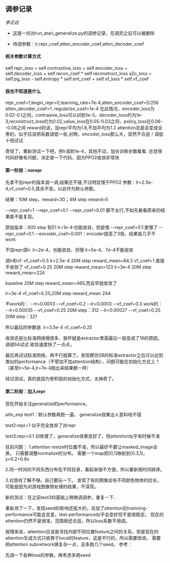 ## 调参记录
*李正远*

- 这是一份对run_atari_generalize.py的调参记录，在调完之后可以被删除

- 待调参数：lr,repr_coef,atten_encoder_coef,atten_decoder_coef

#### 相关参数计算方式

self.repr_loss = self.contrastive_loss + self.encoder_loss + self.decoder_loss + self.recon_coef * self.reconstruct_loss
a2c_loss = self.pg_loss - self.entropy * self.ent_coef + self.vf_loss * self.vf_coef

#### 我也不知道是什么
repr_coef=1,begin_repr=0,learning_rate=7e-4,atten_encoder_coef=5/256
atten_decoder_coef=1.
regularize_coef=1e-4
在此情况，encoder_loss为0.02-0.1之间，contrasive_loss可以训到1e-3，decoder_loss约为1e-3,reconstruct_loss约为0.02,value_loss在0.05-0.03之间，policy_loss在0.06--0.06之间
reward的话，加repr平均为1.8,不加平均为1.2
attention总是会变成全黑的，似乎应该把系数调低一些,对啊，encoder_loss那么大，显然不合适！调低十倍试试

奇怪了，重新测试一下吧，把lr调到1e-4，其他不动，加长训练步数看看.
总觉得代码好像有问题，决定查一下代码，因为PPO2收敛非常快

#### 第一阶段：norepr
先拿不加repr的版本调一调,结果还不错,不过明显慢于PPO2
参数：lr=2.5e-4,vf_coef=0.5,其余不变。以此作为默认参数。

结果：10M step，reward=30；4M step reward=5

--repr_coef=1
--repr_coef=0.1
--repr_coef=0.01
都不太行,不如先看看原来的结果能不能复现。

原始版本：600 step 到51
lr=1e-4:也能收敛，但是慢
--repr_coef=0.1:更慢了
--repr_coef=0.1 --encoder_coef=0.001：encoder提高了3倍，结果是几乎不work

不加repr调lr:
lr=2e-4，也能收敛，但慢
lr=5e-4、7e-4不能收敛

调lr和vf:
vf_coef=0.5 lr=2.5e-4 20M step reward_mean=84.3
vf_coef=1 直接不收敛了
vf_coef=0.25 20M step reward_mean=123
lr=3e-4 20M step reward_mean=224

baseline 20M step reward_mean=465,而且早就收敛了

lr=3e-4 vf_coef=0.25,20M step reward_mean 244

不work的：
--lr=0.0003 --vf_coef=0.2 
--lr=0.0003 --vf_coef=0.3 
work的：
--lr=0.00035 --vf_coef=0.25 20M step：312
--lr=0.00027 --vf_coef=0.25 20M step：321

所以最后的参数是:
lr=3.5e-4
vf_coef=0.25

收敛还是比标准网络慢很多，我怀疑是extractor里面最后一层变成了16的原因，调成64试试
收敛速度快了一点点。

最后再试试标准网络，再不行就算了。发现模仿SB的标准extractor之后可以达到类似的performance（不管加不加attention结构），问题可能在初始化方式上？（甚至lr=5e-4,lr=7e-4跑出来结果都一样）

经过测试，真的是因为卷积层的初始化方式，太神奇了。

#### 第二阶段：加入repr
现在开始关注generalize的performance。

attn_exp
test1：默认参数再跑一遍。
generalize效果出人意料地不错

test2:repr=1
似乎完全放弃了对repr

test3:repr=0.1
训练慢了，generalize效果变好了，但attention似乎有时候不准

目前问题：
1.attention resize时位置不准，所以最好不要让masked_image全黑。
只需要调整normalize的分布。
需要一个map把[0,1]映射到[0.3,1]，y=0.2+0.8x

2.同一时间的不同东西分布在不同目录，看起来很不方便。所以重新按时间排序。

3.对游戏了解不够。自己要玩一下。
发现了有的图像会有不同颜色物体的拉长，可能是因为对游戏图像预处理的结果，不深究。

新的测试：在之前test3的基础上稍微调调参，重复一下.

重新测了一下，发现seed的影响还挺大的，且加了attention后trainning-performance可能会变差，test-performance似乎会变好但不是很稳定。
现在的attention仍然不是很准，范围倒还合适，所以loss系数不用调。

按理来说，attention应该是寻找内部不同位置feature之间的关系，但是现在的attention生成方式只依靠于local的feature，这是不行的，所以需要改进。
需要把attention subnetwork搞复杂一点，且多跑几个seed。
参考：

先调一下各种loss的参数，再考虑多跑seed






